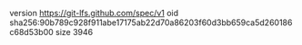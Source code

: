 version https://git-lfs.github.com/spec/v1
oid sha256:90b789c928f911abe17175ab22d70a86203f60d3bb659ca5d260186c68d53b00
size 3946
